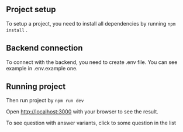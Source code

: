 ## Project setup

To setup a project, you need to install all dependencies by running `npm install` .

## Backend connection

To connect with the backend, you need to create .env file. You can see example in .env.example one.

## Running project

Then run project by `npm run dev`

Open [http://localhost:3000](http://localhost:3000) with your browser to see the result.

To see question with answer variants, click to some question in the list

